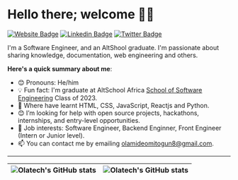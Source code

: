 # Hello there; welcome 👋🏾

[![Website Badge](https://img.shields.io/badge/-olatech.com-000000?style=for-the-badge&logo=Google-Chrome&logoColor=white&link=https://olatech.com)](https://olatech.com) [![Linkedin Badge](https://img.shields.io/badge/-iamolatech-blue?style=for-the-badge&logo=Linkedin&logoColor=white&link=https://www.linkedin.com/in/olamide-omitogun-916610226/)](https://www.linkedin.com/in/olamide-omitogun-916610226/) 
[![Twitter Badge](https://img.shields.io/badge/-@iamolatech-1ca0f1?style=for-the-badge&logo=twitter&logoColor=white&link=https://twitter.com/OmitogunOlamid3)](https://twitter.com/OmitogunOlamid3)

I'm a Software Engineer, and an AltShool graduate. I'm passionate about sharing knowledge, documentation, web engineering and others.  

**Here's a quick summary about me**:

- 😊 Pronouns: He/him
- 💡 Fun fact: I'm graduate at AltSchool Africa [School of Software Engineering](https://altschoolafrica.com/schools/engineering) Class of 2023.
- 🌱 Where have learnt HTML, CSS, JavaScript, Reactjs and Python.  
- 😊 I’m looking for help with open source projects, hackathons, internships, and entry-level opportunities.
- 💼 Job interests: Software Engineer, Backend Enginner, Front Engineer (Intern or Junior level).
- 📫 You can contact me by emailing olamideomitogun8@gmail.com.

---

| <img align="center" src="https://github-readme-stats.vercel.app/api?username=olatech&show_icons=true&include_all_commits=true&hide_border=true" alt="Olatech's GitHub stats" /> | <img align="center" src="https://github-readme-stats.vercel.app/api/top-langs/?username=olatech&langs_count=8&layout=compact&hide_border=true" alt="Olatech's GitHub stats" /> |
| ------------- | ------------- |
